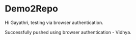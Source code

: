 # Demo2Repo

Hi Gayathri, testing via browser authentication.

Successfully pushed using browser authentication - Vidhya. 
